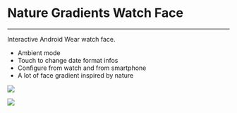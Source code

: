 # Nature Gradients Watch Face

----------
Interactive Android Wear watch face.
- Ambient mode
- Touch to change date format infos
- Configure from watch and from smartphone
- A lot of face gradient inspired by nature

![](https://raw.githubusercontent.com/ubelab/nature_gradients_watch_face/master/images/screen_9.png)  
  
![](https://raw.githubusercontent.com/ubelab/nature_gradients_watch_face/master/images/screen_1.png)  
 
